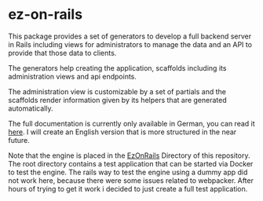# ez-on-rails
This package provides a set of generators to develop a full backend server in Rails including views for administrators to manage the data and an API to provide that those data to clients.

The generators help creating the application, scaffolds including its administration views and api endpoints.

The administration view is customizable by a set of partials and the scaffolds render information given by its helpers that are generated automatically.

The full documentation is currently only available in German, you can read it [here](https://github.com/D4uS1/ez-on-rails/blob/main/EzOnRails/README.md).
I will create an English version that is more structured in the near future.

Note that the engine is placed in the [EzOnRails](https://github.com/D4uS1/ez-on-rails/tree/main/EzOnRails) Directory of this repository. 
The root directory contains a test application that can be started via Docker to test the engine.
The rails way to test the engine using a dummy app did not work here, because there were some issues related to webpacker.
After hours of trying to get it work i decided to just create a full test application.


